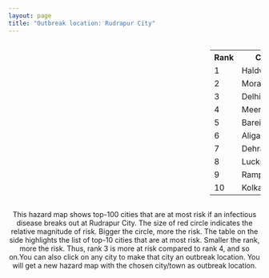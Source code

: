 ```yaml
---
layout: page
title: "Outbreak location: Rudrapur City"
---
```

<div style="width: 100%; overflow: auto;">
<div style="width: 75%; float: left;">
<div id="mapid">
<script src="https://buda-magenta.github.io/hazard_map/load_map.js"></script>

<script>
var marker_outbreak = L.marker([28.969640, 79.379747],{"autoPan": true}).addTo(map); marker_outbreak.bindTooltip("Rudrapur City").openTooltip();

var circle_1 = L.circle([29.214460, 79.527918], {"pane": "markerPane", "color": "red", "fill": true, "fillOpacity": 0.2, "fillRule": "evenodd", "lineCap": "round", "lineJoin": "round", "opacity": 1.0, "radius": 250056, "stroke": true, "weight": 3}).addTo(map);
circle_1.bindTooltip("Haldwani<br>rank: 1<br>hazard index: 0.250057")
circle_1.bindPopup('<a href="https://buda-magenta.github.io/hazard_map/Haldwani">Haldwani</a>')

var circle_2 = L.circle([28.863842, 78.805778], {"pane": "markerPane", "color": "red", "fill": true, "fillOpacity": 0.2, "fillRule": "evenodd", "lineCap": "round", "lineJoin": "round", "opacity": 1.0, "radius": 21792, "stroke": true, "weight": 3}).addTo(map);
circle_2.bindTooltip("Moradabad<br>rank: 2<br>hazard index: 0.021792")
circle_2.bindPopup('<a href="https://buda-magenta.github.io/hazard_map/Moradabad">Moradabad</a>')

var circle_3 = L.circle([28.651718, 77.221939], {"pane": "markerPane", "color": "red", "fill": true, "fillOpacity": 0.2, "fillRule": "evenodd", "lineCap": "round", "lineJoin": "round", "opacity": 1.0, "radius": 17839, "stroke": true, "weight": 3}).addTo(map);
circle_3.bindTooltip("Delhi<br>rank: 3<br>hazard index: 0.017840")
circle_3.bindPopup('<a href="https://buda-magenta.github.io/hazard_map/Delhi">Delhi</a>')

var circle_4 = L.circle([29.000653, 77.768229], {"pane": "markerPane", "color": "red", "fill": true, "fillOpacity": 0.2, "fillRule": "evenodd", "lineCap": "round", "lineJoin": "round", "opacity": 1.0, "radius": 16058, "stroke": true, "weight": 3}).addTo(map);
circle_4.bindTooltip("Meerut<br>rank: 4<br>hazard index: 0.016059")
circle_4.bindPopup('<a href="https://buda-magenta.github.io/hazard_map/Meerut">Meerut</a>')

var circle_5 = L.circle([28.457876, 79.405571], {"pane": "markerPane", "color": "red", "fill": true, "fillOpacity": 0.2, "fillRule": "evenodd", "lineCap": "round", "lineJoin": "round", "opacity": 1.0, "radius": 11126, "stroke": true, "weight": 3}).addTo(map);
circle_5.bindTooltip("Bareilly<br>rank: 5<br>hazard index: 0.011126")
circle_5.bindPopup('<a href="https://buda-magenta.github.io/hazard_map/Bareilly">Bareilly</a>')

var circle_6 = L.circle([27.876990, 78.137290], {"pane": "markerPane", "color": "red", "fill": true, "fillOpacity": 0.2, "fillRule": "evenodd", "lineCap": "round", "lineJoin": "round", "opacity": 1.0, "radius": 10704, "stroke": true, "weight": 3}).addTo(map);
circle_6.bindTooltip("Aligarh<br>rank: 6<br>hazard index: 0.010705")
circle_6.bindPopup('<a href="https://buda-magenta.github.io/hazard_map/Aligarh">Aligarh</a>')

var circle_7 = L.circle([30.325565, 78.043681], {"pane": "markerPane", "color": "red", "fill": true, "fillOpacity": 0.2, "fillRule": "evenodd", "lineCap": "round", "lineJoin": "round", "opacity": 1.0, "radius": 9089, "stroke": true, "weight": 3}).addTo(map);
circle_7.bindTooltip("Dehradun<br>rank: 7<br>hazard index: 0.009090")
circle_7.bindPopup('<a href="https://buda-magenta.github.io/hazard_map/Dehradun">Dehradun</a>')

var circle_8 = L.circle([26.838100, 80.934600], {"pane": "markerPane", "color": "red", "fill": true, "fillOpacity": 0.2, "fillRule": "evenodd", "lineCap": "round", "lineJoin": "round", "opacity": 1.0, "radius": 8530, "stroke": true, "weight": 3}).addTo(map);
circle_8.bindTooltip("Lucknow<br>rank: 8<br>hazard index: 0.008530")
circle_8.bindPopup('<a href="https://buda-magenta.github.io/hazard_map/Lucknow">Lucknow</a>')

var circle_9 = L.circle([28.794068, 79.185930], {"pane": "markerPane", "color": "red", "fill": true, "fillOpacity": 0.2, "fillRule": "evenodd", "lineCap": "round", "lineJoin": "round", "opacity": 1.0, "radius": 7209, "stroke": true, "weight": 3}).addTo(map);
circle_9.bindTooltip("Rampur<br>rank: 9<br>hazard index: 0.007209")
circle_9.bindPopup('<a href="https://buda-magenta.github.io/hazard_map/Rampur">Rampur</a>')

var circle_10 = L.circle([22.541418, 88.357691], {"pane": "markerPane", "color": "red", "fill": true, "fillOpacity": 0.2, "fillRule": "evenodd", "lineCap": "round", "lineJoin": "round", "opacity": 1.0, "radius": 5937, "stroke": true, "weight": 3}).addTo(map);
circle_10.bindTooltip("Kolkata<br>rank: 10<br>hazard index: 0.005938")
circle_10.bindPopup('<a href="https://buda-magenta.github.io/hazard_map/Kolkata">Kolkata</a>')

var circle_11 = L.circle([29.448006, 77.740685], {"pane": "markerPane", "color": "red", "fill": true, "fillOpacity": 0.2, "fillRule": "evenodd", "lineCap": "round", "lineJoin": "round", "opacity": 1.0, "radius": 4814, "stroke": true, "weight": 3}).addTo(map);
circle_11.bindTooltip("Muzaffarnagar<br>rank: 11<br>hazard index: 0.004815")
circle_11.bindPopup('<a href="https://buda-magenta.github.io/hazard_map/Muzaffarnagar">Muzaffarnagar</a>')

var circle_12 = L.circle([27.912633, 79.746563], {"pane": "markerPane", "color": "red", "fill": true, "fillOpacity": 0.2, "fillRule": "evenodd", "lineCap": "round", "lineJoin": "round", "opacity": 1.0, "radius": 4062, "stroke": true, "weight": 3}).addTo(map);
circle_12.bindTooltip("Shahjahanpur<br>rank: 12<br>hazard index: 0.004063")
circle_12.bindPopup('<a href="https://buda-magenta.github.io/hazard_map/Shahjahanpur">Shahjahanpur</a>')

var circle_13 = L.circle([29.938447, 78.145298], {"pane": "markerPane", "color": "red", "fill": true, "fillOpacity": 0.2, "fillRule": "evenodd", "lineCap": "round", "lineJoin": "round", "opacity": 1.0, "radius": 3539, "stroke": true, "weight": 3}).addTo(map);
circle_13.bindTooltip("Haridwar<br>rank: 13<br>hazard index: 0.003540")
circle_13.bindPopup('<a href="https://buda-magenta.github.io/hazard_map/Haridwar">Haridwar</a>')

var circle_14 = L.circle([27.437194, 79.489129], {"pane": "markerPane", "color": "red", "fill": true, "fillOpacity": 0.2, "fillRule": "evenodd", "lineCap": "round", "lineJoin": "round", "opacity": 1.0, "radius": 3382, "stroke": true, "weight": 3}).addTo(map);
circle_14.bindTooltip("Farrukhabad<br>rank: 14<br>hazard index: 0.003383")
circle_14.bindPopup('<a href="https://buda-magenta.github.io/hazard_map/Farrukhabad">Farrukhabad</a>')

var circle_15 = L.circle([28.740613, 77.835426], {"pane": "markerPane", "color": "red", "fill": true, "fillOpacity": 0.2, "fillRule": "evenodd", "lineCap": "round", "lineJoin": "round", "opacity": 1.0, "radius": 3230, "stroke": true, "weight": 3}).addTo(map);
circle_15.bindTooltip("Hapur<br>rank: 15<br>hazard index: 0.003230")
circle_15.bindPopup('<a href="https://buda-magenta.github.io/hazard_map/Hapur">Hapur</a>')

var circle_16 = L.circle([28.495208, 80.107541], {"pane": "markerPane", "color": "red", "fill": true, "fillOpacity": 0.2, "fillRule": "evenodd", "lineCap": "round", "lineJoin": "round", "opacity": 1.0, "radius": 3137, "stroke": true, "weight": 3}).addTo(map);
circle_16.bindTooltip("Pilibhit<br>rank: 16<br>hazard index: 0.003138")
circle_16.bindPopup('<a href="https://buda-magenta.github.io/hazard_map/Pilibhit">Pilibhit</a>')

var circle_17 = L.circle([28.388861, 77.974798], {"pane": "markerPane", "color": "red", "fill": true, "fillOpacity": 0.2, "fillRule": "evenodd", "lineCap": "round", "lineJoin": "round", "opacity": 1.0, "radius": 2733, "stroke": true, "weight": 3}).addTo(map);
circle_17.bindTooltip("Bulandshahr<br>rank: 17<br>hazard index: 0.002734")
circle_17.bindPopup('<a href="https://buda-magenta.github.io/hazard_map/Bulandshahr">Bulandshahr</a>')

var circle_18 = L.circle([28.618753, 78.550874], {"pane": "markerPane", "color": "red", "fill": true, "fillOpacity": 0.2, "fillRule": "evenodd", "lineCap": "round", "lineJoin": "round", "opacity": 1.0, "radius": 2715, "stroke": true, "weight": 3}).addTo(map);
circle_18.bindTooltip("Sambhal<br>rank: 18<br>hazard index: 0.002715")
circle_18.bindPopup('<a href="https://buda-magenta.github.io/hazard_map/Sambhal">Sambhal</a>')

var circle_19 = L.circle([28.923397, 78.488317], {"pane": "markerPane", "color": "red", "fill": true, "fillOpacity": 0.2, "fillRule": "evenodd", "lineCap": "round", "lineJoin": "round", "opacity": 1.0, "radius": 2429, "stroke": true, "weight": 3}).addTo(map);
circle_19.bindTooltip("Amroha<br>rank: 19<br>hazard index: 0.002429")
circle_19.bindPopup('<a href="https://buda-magenta.github.io/hazard_map/Amroha">Amroha</a>')

var circle_20 = L.circle([28.753900, 77.399900], {"pane": "markerPane", "color": "red", "fill": true, "fillOpacity": 0.2, "fillRule": "evenodd", "lineCap": "round", "lineJoin": "round", "opacity": 1.0, "radius": 2345, "stroke": true, "weight": 3}).addTo(map);
circle_20.bindTooltip("Khora<br>rank: 20<br>hazard index: 0.002345")
circle_20.bindPopup('<a href="https://buda-magenta.github.io/hazard_map/Khora">Khora</a>')

var circle_21 = L.circle([28.068312, 79.046073], {"pane": "markerPane", "color": "red", "fill": true, "fillOpacity": 0.2, "fillRule": "evenodd", "lineCap": "round", "lineJoin": "round", "opacity": 1.0, "radius": 1953, "stroke": true, "weight": 3}).addTo(map);
circle_21.bindTooltip("Budaun<br>rank: 21<br>hazard index: 0.001953")
circle_21.bindPopup('<a href="https://buda-magenta.github.io/hazard_map/Budaun">Budaun</a>')

var circle_22 = L.circle([27.985060, 80.753845], {"pane": "markerPane", "color": "red", "fill": true, "fillOpacity": 0.2, "fillRule": "evenodd", "lineCap": "round", "lineJoin": "round", "opacity": 1.0, "radius": 1864, "stroke": true, "weight": 3}).addTo(map);
circle_22.bindTooltip("Lakhimpur<br>rank: 22<br>hazard index: 0.001865")
circle_22.bindPopup('<a href="https://buda-magenta.github.io/hazard_map/Lakhimpur">Lakhimpur</a>')

var circle_23 = L.circle([29.211757, 78.961731], {"pane": "markerPane", "color": "red", "fill": true, "fillOpacity": 0.2, "fillRule": "evenodd", "lineCap": "round", "lineJoin": "round", "opacity": 1.0, "radius": 1441, "stroke": true, "weight": 3}).addTo(map);
circle_23.bindTooltip("Kashipur<br>rank: 23<br>hazard index: 0.001442")
circle_23.bindPopup('<a href="https://buda-magenta.github.io/hazard_map/Kashipur">Kashipur</a>')

var circle_24 = L.circle([26.915458, 75.818982], {"pane": "markerPane", "color": "red", "fill": true, "fillOpacity": 0.2, "fillRule": "evenodd", "lineCap": "round", "lineJoin": "round", "opacity": 1.0, "radius": 1305, "stroke": true, "weight": 3}).addTo(map);
circle_24.bindTooltip("Jaipur<br>rank: 24<br>hazard index: 0.001306")
circle_24.bindPopup('<a href="https://buda-magenta.github.io/hazard_map/Jaipur">Jaipur</a>')

var circle_25 = L.circle([27.338577, 80.097526], {"pane": "markerPane", "color": "red", "fill": true, "fillOpacity": 0.2, "fillRule": "evenodd", "lineCap": "round", "lineJoin": "round", "opacity": 1.0, "radius": 1207, "stroke": true, "weight": 3}).addTo(map);
circle_25.bindTooltip("Hardoi<br>rank: 25<br>hazard index: 0.001208")
circle_25.bindPopup('<a href="https://buda-magenta.github.io/hazard_map/Hardoi">Hardoi</a>')

var circle_26 = L.circle([26.671329, 83.364583], {"pane": "markerPane", "color": "red", "fill": true, "fillOpacity": 0.2, "fillRule": "evenodd", "lineCap": "round", "lineJoin": "round", "opacity": 1.0, "radius": 888, "stroke": true, "weight": 3}).addTo(map);
circle_26.bindTooltip("Gorakhpur<br>rank: 26<br>hazard index: 0.000888")
circle_26.bindPopup('<a href="https://buda-magenta.github.io/hazard_map/Gorakhpur">Gorakhpur</a>')

var circle_27 = L.circle([23.535048, 87.338043], {"pane": "markerPane", "color": "red", "fill": true, "fillOpacity": 0.2, "fillRule": "evenodd", "lineCap": "round", "lineJoin": "round", "opacity": 1.0, "radius": 750, "stroke": true, "weight": 3}).addTo(map);
circle_27.bindTooltip("Durgapur<br>rank: 27<br>hazard index: 0.000750")
circle_27.bindPopup('<a href="https://buda-magenta.github.io/hazard_map/Durgapur">Durgapur</a>')

var circle_28 = L.circle([23.687130, 86.974659], {"pane": "markerPane", "color": "red", "fill": true, "fillOpacity": 0.2, "fillRule": "evenodd", "lineCap": "round", "lineJoin": "round", "opacity": 1.0, "radius": 747, "stroke": true, "weight": 3}).addTo(map);
circle_28.bindTooltip("Asansol<br>rank: 28<br>hazard index: 0.000747")
circle_28.bindPopup('<a href="https://buda-magenta.github.io/hazard_map/Asansol">Asansol</a>')

var circle_29 = L.circle([29.988077, 77.508130], {"pane": "markerPane", "color": "red", "fill": true, "fillOpacity": 0.2, "fillRule": "evenodd", "lineCap": "round", "lineJoin": "round", "opacity": 1.0, "radius": 580, "stroke": true, "weight": 3}).addTo(map);
circle_29.bindTooltip("Saharanpur<br>rank: 29<br>hazard index: 0.000581")
circle_29.bindPopup('<a href="https://buda-magenta.github.io/hazard_map/Saharanpur">Saharanpur</a>')

var circle_30 = L.circle([27.209822, 79.048137], {"pane": "markerPane", "color": "red", "fill": true, "fillOpacity": 0.2, "fillRule": "evenodd", "lineCap": "round", "lineJoin": "round", "opacity": 1.0, "radius": 527, "stroke": true, "weight": 3}).addTo(map);
circle_30.bindTooltip("Mainpuri<br>rank: 30<br>hazard index: 0.000528")
circle_30.bindPopup('<a href="https://buda-magenta.github.io/hazard_map/Mainpuri">Mainpuri</a>')

var circle_31 = L.circle([25.286698, 87.132254], {"pane": "markerPane", "color": "red", "fill": true, "fillOpacity": 0.2, "fillRule": "evenodd", "lineCap": "round", "lineJoin": "round", "opacity": 1.0, "radius": 526, "stroke": true, "weight": 3}).addTo(map);
circle_31.bindTooltip("Bhagalpur<br>rank: 31<br>hazard index: 0.000527")
circle_31.bindPopup('<a href="https://buda-magenta.github.io/hazard_map/Bhagalpur">Bhagalpur</a>')

var circle_32 = L.circle([26.460914, 80.321759], {"pane": "markerPane", "color": "red", "fill": true, "fillOpacity": 0.2, "fillRule": "evenodd", "lineCap": "round", "lineJoin": "round", "opacity": 1.0, "radius": 514, "stroke": true, "weight": 3}).addTo(map);
circle_32.bindTooltip("Kanpur<br>rank: 32<br>hazard index: 0.000514")
circle_32.bindPopup('<a href="https://buda-magenta.github.io/hazard_map/Kanpur">Kanpur</a>')

var circle_33 = L.circle([27.504639, 80.829466], {"pane": "markerPane", "color": "red", "fill": true, "fillOpacity": 0.2, "fillRule": "evenodd", "lineCap": "round", "lineJoin": "round", "opacity": 1.0, "radius": 513, "stroke": true, "weight": 3}).addTo(map);
circle_33.bindTooltip("Sitapur<br>rank: 33<br>hazard index: 0.000513")
circle_33.bindPopup('<a href="https://buda-magenta.github.io/hazard_map/Sitapur">Sitapur</a>')

var circle_34 = L.circle([27.573243, 78.111739], {"pane": "markerPane", "color": "red", "fill": true, "fillOpacity": 0.2, "fillRule": "evenodd", "lineCap": "round", "lineJoin": "round", "opacity": 1.0, "radius": 477, "stroke": true, "weight": 3}).addTo(map);
circle_34.bindTooltip("Hathras<br>rank: 34<br>hazard index: 0.000478")
circle_34.bindPopup('<a href="https://buda-magenta.github.io/hazard_map/Hathras">Hathras</a>')

var circle_35 = L.circle([26.148658, 85.340013], {"pane": "markerPane", "color": "red", "fill": true, "fillOpacity": 0.2, "fillRule": "evenodd", "lineCap": "round", "lineJoin": "round", "opacity": 1.0, "radius": 465, "stroke": true, "weight": 3}).addTo(map);
circle_35.bindTooltip("Muzaffarpur<br>rank: 35<br>hazard index: 0.000466")
circle_35.bindPopup('<a href="https://buda-magenta.github.io/hazard_map/Muzaffarpur">Muzaffarpur</a>')

var circle_36 = L.circle([29.869350, 77.890212], {"pane": "markerPane", "color": "red", "fill": true, "fillOpacity": 0.2, "fillRule": "evenodd", "lineCap": "round", "lineJoin": "round", "opacity": 1.0, "radius": 460, "stroke": true, "weight": 3}).addTo(map);
circle_36.bindTooltip("Roorkee<br>rank: 36<br>hazard index: 0.000461")
circle_36.bindPopup('<a href="https://buda-magenta.github.io/hazard_map/Roorkee">Roorkee</a>')

var circle_37 = L.circle([26.296772, 73.035143], {"pane": "markerPane", "color": "red", "fill": true, "fillOpacity": 0.2, "fillRule": "evenodd", "lineCap": "round", "lineJoin": "round", "opacity": 1.0, "radius": 439, "stroke": true, "weight": 3}).addTo(map);
circle_37.bindTooltip("Jodhpur<br>rank: 37<br>hazard index: 0.000439")
circle_37.bindPopup('<a href="https://buda-magenta.github.io/hazard_map/Jodhpur">Jodhpur</a>')

var circle_38 = L.circle([28.826162, 77.541656], {"pane": "markerPane", "color": "red", "fill": true, "fillOpacity": 0.2, "fillRule": "evenodd", "lineCap": "round", "lineJoin": "round", "opacity": 1.0, "radius": 435, "stroke": true, "weight": 3}).addTo(map);
circle_38.bindTooltip("Modinagar<br>rank: 38<br>hazard index: 0.000435")
circle_38.bindPopup('<a href="https://buda-magenta.github.io/hazard_map/Modinagar">Modinagar</a>')

var circle_39 = L.circle([28.205907, 77.875714], {"pane": "markerPane", "color": "red", "fill": true, "fillOpacity": 0.2, "fillRule": "evenodd", "lineCap": "round", "lineJoin": "round", "opacity": 1.0, "radius": 421, "stroke": true, "weight": 3}).addTo(map);
circle_39.bindTooltip("Khurja<br>rank: 39<br>hazard index: 0.000422")
circle_39.bindPopup('<a href="https://buda-magenta.github.io/hazard_map/Khurja">Khurja</a>')

var circle_40 = L.circle([23.250000, 87.750000], {"pane": "markerPane", "color": "red", "fill": true, "fillOpacity": 0.2, "fillRule": "evenodd", "lineCap": "round", "lineJoin": "round", "opacity": 1.0, "radius": 416, "stroke": true, "weight": 3}).addTo(map);
circle_40.bindTooltip("Barddhaman<br>rank: 40<br>hazard index: 0.000416")
circle_40.bindPopup('<a href="https://buda-magenta.github.io/hazard_map/Barddhaman">Barddhaman</a>')

var circle_41 = L.circle([28.488378, 78.735249], {"pane": "markerPane", "color": "red", "fill": true, "fillOpacity": 0.2, "fillRule": "evenodd", "lineCap": "round", "lineJoin": "round", "opacity": 1.0, "radius": 413, "stroke": true, "weight": 3}).addTo(map);
circle_41.bindTooltip("Chandausi<br>rank: 41<br>hazard index: 0.000414")
circle_41.bindPopup('<a href="https://buda-magenta.github.io/hazard_map/Chandausi">Chandausi</a>')

var circle_42 = L.circle([27.733696, 81.477321], {"pane": "markerPane", "color": "red", "fill": true, "fillOpacity": 0.2, "fillRule": "evenodd", "lineCap": "round", "lineJoin": "round", "opacity": 1.0, "radius": 389, "stroke": true, "weight": 3}).addTo(map);
circle_42.bindTooltip("Bahraich<br>rank: 42<br>hazard index: 0.000389")
circle_42.bindPopup('<a href="https://buda-magenta.github.io/hazard_map/Bahraich">Bahraich</a>')

var circle_43 = L.circle([28.428262, 77.002700], {"pane": "markerPane", "color": "red", "fill": true, "fillOpacity": 0.2, "fillRule": "evenodd", "lineCap": "round", "lineJoin": "round", "opacity": 1.0, "radius": 372, "stroke": true, "weight": 3}).addTo(map);
circle_43.bindTooltip("Gurgaon<br>rank: 43<br>hazard index: 0.000373")
circle_43.bindPopup('<a href="https://buda-magenta.github.io/hazard_map/Gurgaon">Gurgaon</a>')

var circle_44 = L.circle([27.883846, 78.634890], {"pane": "markerPane", "color": "red", "fill": true, "fillOpacity": 0.2, "fillRule": "evenodd", "lineCap": "round", "lineJoin": "round", "opacity": 1.0, "radius": 362, "stroke": true, "weight": 3}).addTo(map);
circle_44.bindTooltip("Kasganj<br>rank: 44<br>hazard index: 0.000363")
circle_44.bindPopup('<a href="https://buda-magenta.github.io/hazard_map/Kasganj">Kasganj</a>')

var circle_45 = L.circle([27.175255, 78.009816], {"pane": "markerPane", "color": "red", "fill": true, "fillOpacity": 0.2, "fillRule": "evenodd", "lineCap": "round", "lineJoin": "round", "opacity": 1.0, "radius": 355, "stroke": true, "weight": 3}).addTo(map);
circle_45.bindTooltip("Agra<br>rank: 45<br>hazard index: 0.000356")
circle_45.bindPopup('<a href="https://buda-magenta.github.io/hazard_map/Agra">Agra</a>')

var circle_46 = L.circle([19.075990, 72.877393], {"pane": "markerPane", "color": "red", "fill": true, "fillOpacity": 0.2, "fillRule": "evenodd", "lineCap": "round", "lineJoin": "round", "opacity": 1.0, "radius": 306, "stroke": true, "weight": 3}).addTo(map);
circle_46.bindTooltip("Mumbai<br>rank: 46<br>hazard index: 0.000306")
circle_46.bindPopup('<a href="https://buda-magenta.github.io/hazard_map/Mumbai">Mumbai</a>')

var circle_47 = L.circle([26.250000, 81.250000], {"pane": "markerPane", "color": "red", "fill": true, "fillOpacity": 0.2, "fillRule": "evenodd", "lineCap": "round", "lineJoin": "round", "opacity": 1.0, "radius": 273, "stroke": true, "weight": 3}).addTo(map);
circle_47.bindTooltip("Rae Bareli<br>rank: 47<br>hazard index: 0.000274")
circle_47.bindPopup('<a href="https://buda-magenta.github.io/hazard_map/Rae_Bareli">Rae Bareli</a>')

var circle_48 = L.circle([25.773344, 84.784977], {"pane": "markerPane", "color": "red", "fill": true, "fillOpacity": 0.2, "fillRule": "evenodd", "lineCap": "round", "lineJoin": "round", "opacity": 1.0, "radius": 266, "stroke": true, "weight": 3}).addTo(map);
circle_48.bindTooltip("Chapra<br>rank: 48<br>hazard index: 0.000267")
circle_48.bindPopup('<a href="https://buda-magenta.github.io/hazard_map/Chapra">Chapra</a>')

var circle_49 = L.circle([25.335649, 83.007629], {"pane": "markerPane", "color": "red", "fill": true, "fillOpacity": 0.2, "fillRule": "evenodd", "lineCap": "round", "lineJoin": "round", "opacity": 1.0, "radius": 257, "stroke": true, "weight": 3}).addTo(map);
circle_49.bindTooltip("Varanasi<br>rank: 49<br>hazard index: 0.000257")
circle_49.bindPopup('<a href="https://buda-magenta.github.io/hazard_map/Varanasi">Varanasi</a>')

var circle_50 = L.circle([30.909016, 75.851601], {"pane": "markerPane", "color": "red", "fill": true, "fillOpacity": 0.2, "fillRule": "evenodd", "lineCap": "round", "lineJoin": "round", "opacity": 1.0, "radius": 252, "stroke": true, "weight": 3}).addTo(map);
circle_50.bindTooltip("Ludhiana<br>rank: 50<br>hazard index: 0.000253")
circle_50.bindPopup('<a href="https://buda-magenta.github.io/hazard_map/Ludhiana">Ludhiana</a>')

var circle_51 = L.circle([25.680654, 88.124646], {"pane": "markerPane", "color": "red", "fill": true, "fillOpacity": 0.2, "fillRule": "evenodd", "lineCap": "round", "lineJoin": "round", "opacity": 1.0, "radius": 243, "stroke": true, "weight": 3}).addTo(map);
circle_51.bindTooltip("Raiganj<br>rank: 51<br>hazard index: 0.000243")
circle_51.bindPopup('<a href="https://buda-magenta.github.io/hazard_map/Raiganj">Raiganj</a>')

var circle_52 = L.circle([28.402979, 77.310384], {"pane": "markerPane", "color": "red", "fill": true, "fillOpacity": 0.2, "fillRule": "evenodd", "lineCap": "round", "lineJoin": "round", "opacity": 1.0, "radius": 231, "stroke": true, "weight": 3}).addTo(map);
circle_52.bindTooltip("Faridabad<br>rank: 52<br>hazard index: 0.000232")
circle_52.bindPopup('<a href="https://buda-magenta.github.io/hazard_map/Faridabad">Faridabad</a>')

var circle_53 = L.circle([26.469100, 74.639000], {"pane": "markerPane", "color": "red", "fill": true, "fillOpacity": 0.2, "fillRule": "evenodd", "lineCap": "round", "lineJoin": "round", "opacity": 1.0, "radius": 230, "stroke": true, "weight": 3}).addTo(map);
circle_53.bindTooltip("Ajmer<br>rank: 53<br>hazard index: 0.000231")
circle_53.bindPopup('<a href="https://buda-magenta.github.io/hazard_map/Ajmer">Ajmer</a>')

var circle_54 = L.circle([27.109667, 81.918329], {"pane": "markerPane", "color": "red", "fill": true, "fillOpacity": 0.2, "fillRule": "evenodd", "lineCap": "round", "lineJoin": "round", "opacity": 1.0, "radius": 228, "stroke": true, "weight": 3}).addTo(map);
circle_54.bindTooltip("Gonda<br>rank: 54<br>hazard index: 0.000228")
circle_54.bindPopup('<a href="https://buda-magenta.github.io/hazard_map/Gonda">Gonda</a>')

var circle_55 = L.circle([26.638076, 82.059024], {"pane": "markerPane", "color": "red", "fill": true, "fillOpacity": 0.2, "fillRule": "evenodd", "lineCap": "round", "lineJoin": "round", "opacity": 1.0, "radius": 205, "stroke": true, "weight": 3}).addTo(map);
circle_55.bindTooltip("Faizabad<br>rank: 55<br>hazard index: 0.000205")
circle_55.bindPopup('<a href="https://buda-magenta.github.io/hazard_map/Faizabad">Faizabad</a>')

var circle_56 = L.circle([25.531031, 78.652689], {"pane": "markerPane", "color": "red", "fill": true, "fillOpacity": 0.2, "fillRule": "evenodd", "lineCap": "round", "lineJoin": "round", "opacity": 1.0, "radius": 199, "stroke": true, "weight": 3}).addTo(map);
circle_56.bindTooltip("Jhansi<br>rank: 56<br>hazard index: 0.000199")
circle_56.bindPopup('<a href="https://buda-magenta.github.io/hazard_map/Jhansi">Jhansi</a>')

var circle_57 = L.circle([25.720581, 85.255560], {"pane": "markerPane", "color": "red", "fill": true, "fillOpacity": 0.2, "fillRule": "evenodd", "lineCap": "round", "lineJoin": "round", "opacity": 1.0, "radius": 194, "stroke": true, "weight": 3}).addTo(map);
circle_57.bindTooltip("Hajipur<br>rank: 57<br>hazard index: 0.000195")
circle_57.bindPopup('<a href="https://buda-magenta.github.io/hazard_map/Hajipur">Hajipur</a>')

var circle_58 = L.circle([28.901090, 76.580194], {"pane": "markerPane", "color": "red", "fill": true, "fillOpacity": 0.2, "fillRule": "evenodd", "lineCap": "round", "lineJoin": "round", "opacity": 1.0, "radius": 183, "stroke": true, "weight": 3}).addTo(map);
circle_58.bindTooltip("Rohtak<br>rank: 58<br>hazard index: 0.000184")
circle_58.bindPopup('<a href="https://buda-magenta.github.io/hazard_map/Rohtak">Rohtak</a>')

var circle_59 = L.circle([26.131004, 84.391257], {"pane": "markerPane", "color": "red", "fill": true, "fillOpacity": 0.2, "fillRule": "evenodd", "lineCap": "round", "lineJoin": "round", "opacity": 1.0, "radius": 177, "stroke": true, "weight": 3}).addTo(map);
circle_59.bindTooltip("Siwan<br>rank: 59<br>hazard index: 0.000178")
circle_59.bindPopup('<a href="https://buda-magenta.github.io/hazard_map/Siwan">Siwan</a>')

var circle_60 = L.circle([30.733442, 76.779714], {"pane": "markerPane", "color": "red", "fill": true, "fillOpacity": 0.2, "fillRule": "evenodd", "lineCap": "round", "lineJoin": "round", "opacity": 1.0, "radius": 175, "stroke": true, "weight": 3}).addTo(map);
circle_60.bindTooltip("Chandigarh<br>rank: 60<br>hazard index: 0.000175")
circle_60.bindPopup('<a href="https://buda-magenta.github.io/hazard_map/Chandigarh">Chandigarh</a>')

var circle_61 = L.circle([22.591260, 88.390964], {"pane": "markerPane", "color": "red", "fill": true, "fillOpacity": 0.2, "fillRule": "evenodd", "lineCap": "round", "lineJoin": "round", "opacity": 1.0, "radius": 173, "stroke": true, "weight": 3}).addTo(map);
circle_61.bindTooltip("Bidhan Nagar<br>rank: 61<br>hazard index: 0.000174")
circle_61.bindPopup('<a href="https://buda-magenta.github.io/hazard_map/Bidhan_Nagar">Bidhan Nagar</a>')

var circle_62 = L.circle([26.423847, 83.762732], {"pane": "markerPane", "color": "red", "fill": true, "fillOpacity": 0.2, "fillRule": "evenodd", "lineCap": "round", "lineJoin": "round", "opacity": 1.0, "radius": 171, "stroke": true, "weight": 3}).addTo(map);
circle_62.bindTooltip("Deoria<br>rank: 62<br>hazard index: 0.000171")
circle_62.bindPopup('<a href="https://buda-magenta.github.io/hazard_map/Deoria">Deoria</a>')

var circle_63 = L.circle([12.979120, 77.591300], {"pane": "markerPane", "color": "red", "fill": true, "fillOpacity": 0.2, "fillRule": "evenodd", "lineCap": "round", "lineJoin": "round", "opacity": 1.0, "radius": 161, "stroke": true, "weight": 3}).addTo(map);
circle_63.bindTooltip("Bangalore<br>rank: 63<br>hazard index: 0.000161")
circle_63.bindPopup('<a href="https://buda-magenta.github.io/hazard_map/Bangalore">Bangalore</a>')

var circle_64 = L.circle([26.724789, 82.793269], {"pane": "markerPane", "color": "red", "fill": true, "fillOpacity": 0.2, "fillRule": "evenodd", "lineCap": "round", "lineJoin": "round", "opacity": 1.0, "radius": 151, "stroke": true, "weight": 3}).addTo(map);
circle_64.bindTooltip("Basti<br>rank: 64<br>hazard index: 0.000152")
circle_64.bindPopup('<a href="https://buda-magenta.github.io/hazard_map/Basti">Basti</a>')

var circle_65 = L.circle([25.438130, 81.833800], {"pane": "markerPane", "color": "red", "fill": true, "fillOpacity": 0.2, "fillRule": "evenodd", "lineCap": "round", "lineJoin": "round", "opacity": 1.0, "radius": 140, "stroke": true, "weight": 3}).addTo(map);
circle_65.bindTooltip("Allahabad<br>rank: 65<br>hazard index: 0.000140")
circle_65.bindPopup('<a href="https://buda-magenta.github.io/hazard_map/Allahabad">Allahabad</a>')

var circle_66 = L.circle([31.292011, 75.568058], {"pane": "markerPane", "color": "red", "fill": true, "fillOpacity": 0.2, "fillRule": "evenodd", "lineCap": "round", "lineJoin": "round", "opacity": 1.0, "radius": 135, "stroke": true, "weight": 3}).addTo(map);
circle_66.bindTooltip("Jalandhar<br>rank: 66<br>hazard index: 0.000135")
circle_66.bindPopup('<a href="https://buda-magenta.github.io/hazard_map/Jalandhar">Jalandhar</a>')

var circle_67 = L.circle([27.639077, 76.614452], {"pane": "markerPane", "color": "red", "fill": true, "fillOpacity": 0.2, "fillRule": "evenodd", "lineCap": "round", "lineJoin": "round", "opacity": 1.0, "radius": 133, "stroke": true, "weight": 3}).addTo(map);
circle_67.bindTooltip("Alwar<br>rank: 67<br>hazard index: 0.000134")
circle_67.bindPopup('<a href="https://buda-magenta.github.io/hazard_map/Alwar">Alwar</a>')

var circle_68 = L.circle([22.754995, 88.341667], {"pane": "markerPane", "color": "red", "fill": true, "fillOpacity": 0.2, "fillRule": "evenodd", "lineCap": "round", "lineJoin": "round", "opacity": 1.0, "radius": 120, "stroke": true, "weight": 3}).addTo(map);
circle_68.bindTooltip("Serampore<br>rank: 68<br>hazard index: 0.000120")
circle_68.bindPopup('<a href="https://buda-magenta.github.io/hazard_map/Serampore">Serampore</a>')

var circle_69 = L.circle([25.609324, 85.123525], {"pane": "markerPane", "color": "red", "fill": true, "fillOpacity": 0.2, "fillRule": "evenodd", "lineCap": "round", "lineJoin": "round", "opacity": 1.0, "radius": 115, "stroke": true, "weight": 3}).addTo(map);
circle_69.bindTooltip("Patna<br>rank: 69<br>hazard index: 0.000116")
circle_69.bindPopup('<a href="https://buda-magenta.github.io/hazard_map/Patna">Patna</a>')

var circle_70 = L.circle([23.021624, 72.579707], {"pane": "markerPane", "color": "red", "fill": true, "fillOpacity": 0.2, "fillRule": "evenodd", "lineCap": "round", "lineJoin": "round", "opacity": 1.0, "radius": 115, "stroke": true, "weight": 3}).addTo(map);
circle_70.bindTooltip("Ahmedabad<br>rank: 70<br>hazard index: 0.000116")
circle_70.bindPopup('<a href="https://buda-magenta.github.io/hazard_map/Ahmedabad">Ahmedabad</a>')

var circle_71 = L.circle([17.388786, 78.461065], {"pane": "markerPane", "color": "red", "fill": true, "fillOpacity": 0.2, "fillRule": "evenodd", "lineCap": "round", "lineJoin": "round", "opacity": 1.0, "radius": 112, "stroke": true, "weight": 3}).addTo(map);
circle_71.bindTooltip("Hyderabad<br>rank: 71<br>hazard index: 0.000113")
circle_71.bindPopup('<a href="https://buda-magenta.github.io/hazard_map/Hyderabad">Hyderabad</a>')

var circle_72 = L.circle([29.003314, 77.016732], {"pane": "markerPane", "color": "red", "fill": true, "fillOpacity": 0.2, "fillRule": "evenodd", "lineCap": "round", "lineJoin": "round", "opacity": 1.0, "radius": 102, "stroke": true, "weight": 3}).addTo(map);
circle_72.bindTooltip("Sonipat<br>rank: 72<br>hazard index: 0.000102")
circle_72.bindPopup('<a href="https://buda-magenta.github.io/hazard_map/Sonipat">Sonipat</a>')

var circle_73 = L.circle([28.733400, 77.298600], {"pane": "markerPane", "color": "red", "fill": true, "fillOpacity": 0.2, "fillRule": "evenodd", "lineCap": "round", "lineJoin": "round", "opacity": 1.0, "radius": 101, "stroke": true, "weight": 3}).addTo(map);
circle_73.bindTooltip("Loni<br>rank: 73<br>hazard index: 0.000102")
circle_73.bindPopup('<a href="https://buda-magenta.github.io/hazard_map/Loni">Loni</a>')

var circle_74 = L.circle([13.083694, 80.270186], {"pane": "markerPane", "color": "red", "fill": true, "fillOpacity": 0.2, "fillRule": "evenodd", "lineCap": "round", "lineJoin": "round", "opacity": 1.0, "radius": 98, "stroke": true, "weight": 3}).addTo(map);
circle_74.bindTooltip("Chennai<br>rank: 74<br>hazard index: 0.000098")
circle_74.bindPopup('<a href="https://buda-magenta.github.io/hazard_map/Chennai">Chennai</a>')

var circle_75 = L.circle([25.604091, 73.415609], {"pane": "markerPane", "color": "red", "fill": true, "fillOpacity": 0.2, "fillRule": "evenodd", "lineCap": "round", "lineJoin": "round", "opacity": 1.0, "radius": 97, "stroke": true, "weight": 3}).addTo(map);
circle_75.bindTooltip("Pali<br>rank: 75<br>hazard index: 0.000098")
circle_75.bindPopup('<a href="https://buda-magenta.github.io/hazard_map/Pali">Pali</a>')

var circle_76 = L.circle([18.521428, 73.854454], {"pane": "markerPane", "color": "red", "fill": true, "fillOpacity": 0.2, "fillRule": "evenodd", "lineCap": "round", "lineJoin": "round", "opacity": 1.0, "radius": 95, "stroke": true, "weight": 3}).addTo(map);
circle_76.bindTooltip("Pune<br>rank: 76<br>hazard index: 0.000096")
circle_76.bindPopup('<a href="https://buda-magenta.github.io/hazard_map/Pune">Pune</a>')

var circle_77 = L.circle([30.129326, 77.245483], {"pane": "markerPane", "color": "red", "fill": true, "fillOpacity": 0.2, "fillRule": "evenodd", "lineCap": "round", "lineJoin": "round", "opacity": 1.0, "radius": 89, "stroke": true, "weight": 3}).addTo(map);
circle_77.bindTooltip("Jagadhri<br>rank: 77<br>hazard index: 0.000090")
circle_77.bindPopup('<a href="https://buda-magenta.github.io/hazard_map/Jagadhri">Jagadhri</a>')

var circle_78 = L.circle([22.472223, 88.093845], {"pane": "markerPane", "color": "red", "fill": true, "fillOpacity": 0.2, "fillRule": "evenodd", "lineCap": "round", "lineJoin": "round", "opacity": 1.0, "radius": 86, "stroke": true, "weight": 3}).addTo(map);
circle_78.bindTooltip("Uluberia<br>rank: 78<br>hazard index: 0.000087")
circle_78.bindPopup('<a href="https://buda-magenta.github.io/hazard_map/Uluberia">Uluberia</a>')

var circle_79 = L.circle([26.716413, 88.430992], {"pane": "markerPane", "color": "red", "fill": true, "fillOpacity": 0.2, "fillRule": "evenodd", "lineCap": "round", "lineJoin": "round", "opacity": 1.0, "radius": 86, "stroke": true, "weight": 3}).addTo(map);
circle_79.bindTooltip("Siliguri<br>rank: 79<br>hazard index: 0.000086")
circle_79.bindPopup('<a href="https://buda-magenta.github.io/hazard_map/Siliguri">Siliguri</a>')

var circle_80 = L.circle([26.242511, 82.296169], {"pane": "markerPane", "color": "red", "fill": true, "fillOpacity": 0.2, "fillRule": "evenodd", "lineCap": "round", "lineJoin": "round", "opacity": 1.0, "radius": 82, "stroke": true, "weight": 3}).addTo(map);
circle_80.bindTooltip("Sultanpur<br>rank: 80<br>hazard index: 0.000083")
circle_80.bindPopup('<a href="https://buda-magenta.github.io/hazard_map/Sultanpur">Sultanpur</a>')

var circle_81 = L.circle([31.634308, 74.873679], {"pane": "markerPane", "color": "red", "fill": true, "fillOpacity": 0.2, "fillRule": "evenodd", "lineCap": "round", "lineJoin": "round", "opacity": 1.0, "radius": 81, "stroke": true, "weight": 3}).addTo(map);
circle_81.bindTooltip("Amritsar<br>rank: 81<br>hazard index: 0.000081")
circle_81.bindPopup('<a href="https://buda-magenta.github.io/hazard_map/Amritsar">Amritsar</a>')

var circle_82 = L.circle([28.660965, 76.834676], {"pane": "markerPane", "color": "red", "fill": true, "fillOpacity": 0.2, "fillRule": "evenodd", "lineCap": "round", "lineJoin": "round", "opacity": 1.0, "radius": 80, "stroke": true, "weight": 3}).addTo(map);
circle_82.bindTooltip("Bahadurgarh<br>rank: 82<br>hazard index: 0.000081")
circle_82.bindPopup('<a href="https://buda-magenta.github.io/hazard_map/Bahadurgarh">Bahadurgarh</a>')

var circle_83 = L.circle([32.718561, 74.858092], {"pane": "markerPane", "color": "red", "fill": true, "fillOpacity": 0.2, "fillRule": "evenodd", "lineCap": "round", "lineJoin": "round", "opacity": 1.0, "radius": 78, "stroke": true, "weight": 3}).addTo(map);
circle_83.bindTooltip("Jammu<br>rank: 83<br>hazard index: 0.000079")
circle_83.bindPopup('<a href="https://buda-magenta.github.io/hazard_map/Jammu">Jammu</a>')

var circle_84 = L.circle([29.391275, 76.977168], {"pane": "markerPane", "color": "red", "fill": true, "fillOpacity": 0.2, "fillRule": "evenodd", "lineCap": "round", "lineJoin": "round", "opacity": 1.0, "radius": 74, "stroke": true, "weight": 3}).addTo(map);
circle_84.bindTooltip("Panipat<br>rank: 84<br>hazard index: 0.000075")
circle_84.bindPopup('<a href="https://buda-magenta.github.io/hazard_map/Panipat">Panipat</a>')

var circle_85 = L.circle([22.890183, 88.426939], {"pane": "markerPane", "color": "red", "fill": true, "fillOpacity": 0.2, "fillRule": "evenodd", "lineCap": "round", "lineJoin": "round", "opacity": 1.0, "radius": 67, "stroke": true, "weight": 3}).addTo(map);
circle_85.bindTooltip("Naihati<br>rank: 85<br>hazard index: 0.000068")
circle_85.bindPopup('<a href="https://buda-magenta.github.io/hazard_map/Naihati">Naihati</a>')

var circle_86 = L.circle([26.588559, 74.861097], {"pane": "markerPane", "color": "red", "fill": true, "fillOpacity": 0.2, "fillRule": "evenodd", "lineCap": "round", "lineJoin": "round", "opacity": 1.0, "radius": 65, "stroke": true, "weight": 3}).addTo(map);
circle_86.bindTooltip("Kishangarh<br>rank: 86<br>hazard index: 0.000066")
circle_86.bindPopup('<a href="https://buda-magenta.github.io/hazard_map/Kishangarh">Kishangarh</a>')

var circle_87 = L.circle([27.177366, 78.389912], {"pane": "markerPane", "color": "red", "fill": true, "fillOpacity": 0.2, "fillRule": "evenodd", "lineCap": "round", "lineJoin": "round", "opacity": 1.0, "radius": 64, "stroke": true, "weight": 3}).addTo(map);
circle_87.bindTooltip("Firozabad<br>rank: 87<br>hazard index: 0.000064")
circle_87.bindPopup('<a href="https://buda-magenta.github.io/hazard_map/Firozabad">Firozabad</a>')

var circle_88 = L.circle([26.203725, 78.157363], {"pane": "markerPane", "color": "red", "fill": true, "fillOpacity": 0.2, "fillRule": "evenodd", "lineCap": "round", "lineJoin": "round", "opacity": 1.0, "radius": 62, "stroke": true, "weight": 3}).addTo(map);
circle_88.bindTooltip("Gwalior<br>rank: 88<br>hazard index: 0.000062")
circle_88.bindPopup('<a href="https://buda-magenta.github.io/hazard_map/Gwalior">Gwalior</a>')

var circle_89 = L.circle([26.099214, 74.312704], {"pane": "markerPane", "color": "red", "fill": true, "fillOpacity": 0.2, "fillRule": "evenodd", "lineCap": "round", "lineJoin": "round", "opacity": 1.0, "radius": 61, "stroke": true, "weight": 3}).addTo(map);
circle_89.bindTooltip("Beawar<br>rank: 89<br>hazard index: 0.000062")
circle_89.bindPopup('<a href="https://buda-magenta.github.io/hazard_map/Beawar">Beawar</a>')

var circle_90 = L.circle([28.570784, 77.327107], {"pane": "markerPane", "color": "red", "fill": true, "fillOpacity": 0.2, "fillRule": "evenodd", "lineCap": "round", "lineJoin": "round", "opacity": 1.0, "radius": 61, "stroke": true, "weight": 3}).addTo(map);
circle_90.bindTooltip("Noida<br>rank: 90<br>hazard index: 0.000062")
circle_90.bindPopup('<a href="https://buda-magenta.github.io/hazard_map/Noida">Noida</a>')

var circle_91 = L.circle([28.195647, 76.616518], {"pane": "markerPane", "color": "red", "fill": true, "fillOpacity": 0.2, "fillRule": "evenodd", "lineCap": "round", "lineJoin": "round", "opacity": 1.0, "radius": 60, "stroke": true, "weight": 3}).addTo(map);
circle_91.bindTooltip("Rewari<br>rank: 91<br>hazard index: 0.000061")
circle_91.bindPopup('<a href="https://buda-magenta.github.io/hazard_map/Rewari">Rewari</a>')

var circle_92 = L.circle([29.301826, 76.338471], {"pane": "markerPane", "color": "red", "fill": true, "fillOpacity": 0.2, "fillRule": "evenodd", "lineCap": "round", "lineJoin": "round", "opacity": 1.0, "radius": 58, "stroke": true, "weight": 3}).addTo(map);
circle_92.bindTooltip("Jind<br>rank: 92<br>hazard index: 0.000058")
circle_92.bindPopup('<a href="https://buda-magenta.github.io/hazard_map/Jind">Jind</a>')

var circle_93 = L.circle([15.398403, 73.812918], {"pane": "markerPane", "color": "red", "fill": true, "fillOpacity": 0.2, "fillRule": "evenodd", "lineCap": "round", "lineJoin": "round", "opacity": 1.0, "radius": 57, "stroke": true, "weight": 3}).addTo(map);
circle_93.bindTooltip("Vasco Da Gama<br>rank: 93<br>hazard index: 0.000057")
circle_93.bindPopup('<a href="https://buda-magenta.github.io/hazard_map/Vasco_Da_Gama">Vasco Da Gama</a>')

var circle_94 = L.circle([26.180598, 91.753943], {"pane": "markerPane", "color": "red", "fill": true, "fillOpacity": 0.2, "fillRule": "evenodd", "lineCap": "round", "lineJoin": "round", "opacity": 1.0, "radius": 56, "stroke": true, "weight": 3}).addTo(map);
circle_94.bindTooltip("Guwahati<br>rank: 94<br>hazard index: 0.000056")
circle_94.bindPopup('<a href="https://buda-magenta.github.io/hazard_map/Guwahati">Guwahati</a>')

var circle_95 = L.circle([30.211200, 77.286390], {"pane": "markerPane", "color": "red", "fill": true, "fillOpacity": 0.2, "fillRule": "evenodd", "lineCap": "round", "lineJoin": "round", "opacity": 1.0, "radius": 53, "stroke": true, "weight": 3}).addTo(map);
circle_95.bindTooltip("Yamunanagar<br>rank: 95<br>hazard index: 0.000054")
circle_95.bindPopup('<a href="https://buda-magenta.github.io/hazard_map/Yamunanagar">Yamunanagar</a>')

var circle_96 = L.circle([25.196826, 76.000893], {"pane": "markerPane", "color": "red", "fill": true, "fillOpacity": 0.2, "fillRule": "evenodd", "lineCap": "round", "lineJoin": "round", "opacity": 1.0, "radius": 53, "stroke": true, "weight": 3}).addTo(map);
circle_96.bindTooltip("Kota<br>rank: 96<br>hazard index: 0.000053")
circle_96.bindPopup('<a href="https://buda-magenta.github.io/hazard_map/Kota">Kota</a>')

var circle_97 = L.circle([22.695034, 88.377060], {"pane": "markerPane", "color": "red", "fill": true, "fillOpacity": 0.2, "fillRule": "evenodd", "lineCap": "round", "lineJoin": "round", "opacity": 1.0, "radius": 52, "stroke": true, "weight": 3}).addTo(map);
circle_97.bindTooltip("Panihati<br>rank: 97<br>hazard index: 0.000052")
circle_97.bindPopup('<a href="https://buda-magenta.github.io/hazard_map/Panihati">Panihati</a>')

var circle_98 = L.circle([29.680327, 76.989625], {"pane": "markerPane", "color": "red", "fill": true, "fillOpacity": 0.2, "fillRule": "evenodd", "lineCap": "round", "lineJoin": "round", "opacity": 1.0, "radius": 51, "stroke": true, "weight": 3}).addTo(map);
circle_98.bindTooltip("Karnal<br>rank: 98<br>hazard index: 0.000052")
circle_98.bindPopup('<a href="https://buda-magenta.github.io/hazard_map/Karnal">Karnal</a>')

var circle_99 = L.circle([24.500000, 81.000000], {"pane": "markerPane", "color": "red", "fill": true, "fillOpacity": 0.2, "fillRule": "evenodd", "lineCap": "round", "lineJoin": "round", "opacity": 1.0, "radius": 50, "stroke": true, "weight": 3}).addTo(map);
circle_99.bindTooltip("Satna<br>rank: 99<br>hazard index: 0.000050")
circle_99.bindPopup('<a href="https://buda-magenta.github.io/hazard_map/Satna">Satna</a>')

var circle_100 = L.circle([34.074744, 74.820444], {"pane": "markerPane", "color": "red", "fill": true, "fillOpacity": 0.2, "fillRule": "evenodd", "lineCap": "round", "lineJoin": "round", "opacity": 1.0, "radius": 50, "stroke": true, "weight": 3}).addTo(map);
circle_100.bindTooltip("Srinagar<br>rank: 100<br>hazard index: 0.000050")
circle_100.bindPopup('<a href="https://buda-magenta.github.io/hazard_map/Srinagar">Srinagar</a>')
</script>
</div>
</div>


<div style="width: 20%; float: right;">
<table>
<tr>
<th>Rank</th>
<th>City</th>
</tr>

<tr>
<td>1</td>
<td>Haldwani</td>
</tr>

<tr>
<td>2</td>
<td>Moradabad</td>
</tr>

<tr>
<td>3</td>
<td>Delhi</td>
</tr>

<tr>
<td>4</td>
<td>Meerut</td>
</tr>

<tr>
<td>5</td>
<td>Bareilly</td>
</tr>

<tr>
<td>6</td>
<td>Aligarh</td>
</tr>

<tr>
<td>7</td>
<td>Dehradun</td>
</tr>

<tr>
<td>8</td>
<td>Lucknow</td>
</tr>

<tr>
<td>9</td>
<td>Rampur</td>
</tr>

<tr>
<td>10</td>
<td>Kolkata</td>
</tr>

</table>
</div>
</div>


<p align="center">This hazard map shows top-100 cities that are at most risk if an infectious disease breaks out at Rudrapur City. The size of red circle indicates the relative magnitude of risk. Bigger the circle, more the risk. The table on the side highlights the list of top-10 cities that are at most risk. Smaller the rank, more the risk. Thus, rank 3 is more at risk compared to rank 4, and so on.You can also click on any city to make that city an outbreak location. You will get a new hazard map with the chosen city/town as outbreak location.
</p>